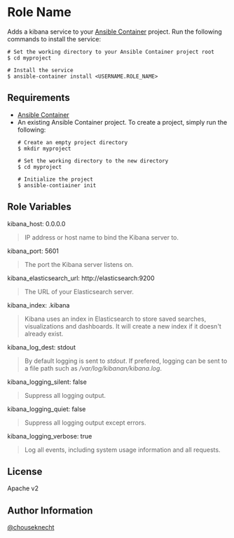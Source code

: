 # Role Name

Adds a kibana service to your [Ansible Container](https://github.com/ansible/ansible-container) project. Run the following commands
to install the service:

```
# Set the working directory to your Ansible Container project root
$ cd myproject

# Install the service
$ ansible-container install <USERNAME.ROLE_NAME>
```

## Requirements

- [Ansible Container](https://github.com/ansible/ansible-container)
- An existing Ansible Container project. To create a project, simply run the following:
    ```
    # Create an empty project directory
    $ mkdir myproject

    # Set the working directory to the new directory
    $ cd myproject

    # Initialize the project
    $ ansible-contiainer init
    ```

## Role Variables

kibana_host: 0.0.0.0
> IP address or host name to bind the Kibana server to.  

kibana_port: 5601
> The port the Kibana server listens on.

kibana_elasticsearch_url: http://elasticsearch:9200
> The URL of your Elasticsearch server.

kibana_index: .kibana
> Kibana uses an index in Elasticsearch to store saved searches, visualizations and dashboards. It will create a new index if it doesn't already exist.

kibana_log_dest: stdout
> By default logging is sent to *stdout*. If prefered, logging can be sent to a file path such as */var/log/kibanan/kibana.log*.  

kibana_logging_silent: false
> Suppress all logging output.

kibana_logging_quiet: false
> Suppress all logging output except errors.

kibana_logging_verbose: true
> Log all events, including system usage information and all requests.

## License

Apache v2

## Author Information

[@chouseknecht](https://github.com/chouseknecht)

